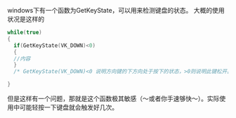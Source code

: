 windows下有一个函数为GetKeyState，可以用来检测键盘的状态。
大概的使用状况是这样的
```C
while(true)
{
  if(GetKeyState(VK_DOWN)<0)
  {
  //内容
  }
  /* GetKeyState(VK_DOWN)<0 说明方向键的下方向处于按下的状态，>0则说明此键松开。关于其他键，可查*/

}
```
但是这样有一个问题，那就是这个函数极其敏感（～或者你手速够快～）。实际使用中可能轻按一下键盘就会触发好几次。
